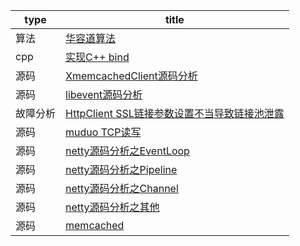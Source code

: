 

|type|title|
|----|----|
|算法|[华容道算法](algorithm/Solution.cpp)|
|cpp|[实现C++ bind](cpp/bind.cpp)|
|源码|[XmemcachedClient源码分析](source/xmemcached.sourcecode.md)|
|源码|[libevent源码分析](source/libevent.sourcecode.md)|
|故障分析|[HttpClient SSL链接参数设置不当导致链接池泄露](fault/httpclient.pool.md)|
|源码|[muduo TCP读写](source/muduo.md)|
|源码|[netty源码分析之EventLoop](source/netty.1.eventloop.md)|
|源码|[netty源码分析之Pipeline](source/netty.2.pipeline.md)|
|源码|[netty源码分析之Channel](source/netty.3.channel.md)|
|源码|[netty源码分析之其他](source/netty.4.other.md)|
|源码|[memcached](source/memcached.md)|